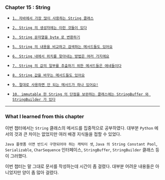 
### Chapter 15 : String

- [`1. 자바에서 가장 많이 사용하는 String 클래스`](./section_01_03.md#1-자바에서-가장-많이-사용하는-string-클래스)
- [`2. String 의 생성자에는 이런 것들이 있다`](./section_01_03.md#2-string-의-생성자에는-이런-것들이-있다)
- [`3. String 문자열을 byte 로 변환하기`](./section_01_03.md#3-string-문자열을-byte-로-변환하기)

- [`5. String 의 내용을 비교하고 검색하는 메서드들도 있어요`](./section_05_06.md#5-string-의-내용을-비교하고-검색하는-메서드들도-있어요)
- [`6. String 내에서 위치를 찾아내는 방법은 여러 가지에요`](./section_05_06.md#6-string-내에서-위치를-찾아내는-방법은-여러-가지에요)

- [`7. String 의 값의 일부를 추출하기 위한 메서드들은 애네들이다`](./section_07_10.md#7-string-의-값의-일부를-추출하기-위한-메서드들은-애네들이다)
- [`8. String 값을 바꾸는 메서드들도 있어요`](./section_07_10.md#8-string-값을-바꾸는-메서드들도-있어요)
- [`9. 절대로 사용하면 안 되는 메서드가 하나 있어요!`](./section_07_10.md#9-절대로-사용하면-안-되는-메서드가-하나-있어요)
- [`10. immutable 한 String 의 단점을 보완하는 클래스에는 StringBuffer 와 StringBuilder 가 있다`](./section_07_10.md#10-immutable-한-string-의-단점을-보완하는-클래스에는-stringbuffer-와-stringbuilder-가-있다)

---

### What I learned from this chapter

이번 챕터에서는 `String` 클래스의 메서드를 집중적으로 공부하였다. 대부분 `Python` 에서의 것과 큰 차이는 없었지만 여러 배경 지식들을 접할 수 있었다.

`Java 플랫폼 이면 반드시 구현되어야 하는 캐릭터 셋`, `Java 의 String Constant Pool`, `Serializable`, `CharSequence` 인터페이스, `StringBuffer`, `StringBuilder` 클래스 등이 그러했다.

이번 챕터는 말 그대로 문서를 작성하는데 시간이 좀 걸렸다. 대부분 어려운 내용들은 아니었지만 양이 좀 많아 걸렸다.
